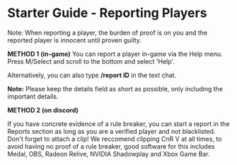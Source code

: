 # Starter Guide - Reporting Players

Note: When reporting a player, the burden of proof is on you and the reported player is innocent until proven guilty.


**METHOD 1 (in-game)** You can report a player in-game via the Help menu. Press M/Select and scroll to the bottom and select 'Help'.

Alternatively, you can also type **/report ID** in the text chat.

**Note:** Please keep the details field as short as possible, only including the important details.

**METHOD 2 (on discord)**

If you have concrete evidence of a rule breaker, you can start a report in the Reports section as long as you are a verified player and not blacklisted. Don't forget to attach a clip!
We reccomend clipping CnR V at all times, to avoid having no proof of a rule breaker, good software for this includes Medal, OBS, Radeon Relive, NVIDIA Shadowplay and Xbox Game Bar.